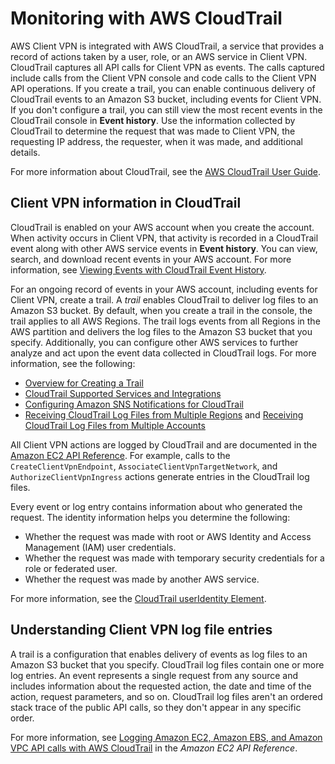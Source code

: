 # Monitoring with AWS CloudTrail<a name="monitoring-cloudtrail"></a>

AWS Client VPN is integrated with AWS CloudTrail, a service that provides a record of actions taken by a user, role, or an AWS service in Client VPN\. CloudTrail captures all API calls for Client VPN as events\. The calls captured include calls from the Client VPN console and code calls to the Client VPN API operations\. If you create a trail, you can enable continuous delivery of CloudTrail events to an Amazon S3 bucket, including events for Client VPN\. If you don't configure a trail, you can still view the most recent events in the CloudTrail console in **Event history**\. Use the information collected by CloudTrail to determine the request that was made to Client VPN, the requesting IP address, the requester, when it was made, and additional details\.

For more information about CloudTrail, see the [AWS CloudTrail User Guide](https://docs.aws.amazon.com/awscloudtrail/latest/userguide/)\.

## Client VPN information in CloudTrail<a name="info-in-cloudtrail"></a>

CloudTrail is enabled on your AWS account when you create the account\. When activity occurs in Client VPN, that activity is recorded in a CloudTrail event along with other AWS service events in **Event history**\. You can view, search, and download recent events in your AWS account\. For more information, see [Viewing Events with CloudTrail Event History](https://docs.aws.amazon.com/awscloudtrail/latest/userguide/view-cloudtrail-events.html)\.

For an ongoing record of events in your AWS account, including events for Client VPN, create a trail\. A *trail* enables CloudTrail to deliver log files to an Amazon S3 bucket\. By default, when you create a trail in the console, the trail applies to all AWS Regions\. The trail logs events from all Regions in the AWS partition and delivers the log files to the Amazon S3 bucket that you specify\. Additionally, you can configure other AWS services to further analyze and act upon the event data collected in CloudTrail logs\. For more information, see the following:
+ [Overview for Creating a Trail](https://docs.aws.amazon.com/awscloudtrail/latest/userguide/cloudtrail-create-and-update-a-trail.html)
+ [ CloudTrail Supported Services and Integrations](https://docs.aws.amazon.com/awscloudtrail/latest/userguide/cloudtrail-aws-service-specific-topics.html#cloudtrail-aws-service-specific-topics-integrations)
+ [ Configuring Amazon SNS Notifications for CloudTrail](https://docs.aws.amazon.com/awscloudtrail/latest/userguide/getting_notifications_top_level.html)
+ [ Receiving CloudTrail Log Files from Multiple Regions](https://docs.aws.amazon.com/awscloudtrail/latest/userguide/receive-cloudtrail-log-files-from-multiple-regions.html) and [ Receiving CloudTrail Log Files from Multiple Accounts](https://docs.aws.amazon.com/awscloudtrail/latest/userguide/cloudtrail-receive-logs-from-multiple-accounts.html)

All Client VPN actions are logged by CloudTrail and are documented in the [Amazon EC2 API Reference](https://docs.aws.amazon.com/AWSEC2/latest/APIReference/)\. For example, calls to the `CreateClientVpnEndpoint`, `AssociateClientVpnTargetNetwork`, and `AuthorizeClientVpnIngress` actions generate entries in the CloudTrail log files\.

Every event or log entry contains information about who generated the request\. The identity information helps you determine the following:
+ Whether the request was made with root or AWS Identity and Access Management \(IAM\) user credentials\.
+ Whether the request was made with temporary security credentials for a role or federated user\.
+ Whether the request was made by another AWS service\.

For more information, see the [ CloudTrail userIdentity Element](https://docs.aws.amazon.com/awscloudtrail/latest/userguide/cloudtrail-event-reference-user-identity.html)\.

## Understanding Client VPN log file entries<a name="cloudtrail-entries"></a>

A trail is a configuration that enables delivery of events as log files to an Amazon S3 bucket that you specify\. CloudTrail log files contain one or more log entries\. An event represents a single request from any source and includes information about the requested action, the date and time of the action, request parameters, and so on\. CloudTrail log files aren't an ordered stack trace of the public API calls, so they don't appear in any specific order\.

For more information, see [Logging Amazon EC2, Amazon EBS, and Amazon VPC API calls with AWS CloudTrail](https://docs.aws.amazon.com/AWSEC2/latest/APIReference/using-cloudtrail.html) in the *Amazon EC2 API Reference*\.